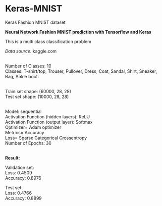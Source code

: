 # Keras-MNIST
Keras Fashion MNIST dataset
 
**Neural Network Fashion MNIST prediction with Tensorflow and Keras**
 
 This is a multi class classification problem
 
 *Data source:* kaggle.com
 
 \
 Number of Classes: 10\
 Classes: T-shirt/top, Trouser, Pullover, Dress, Coat, Sandal, Shirt, Sneaker, Bag, Ankle boot.

\
Train set shape: (60000, 28, 28)\
Test set shape: (10000, 28, 28)

\
Model: sequential\
Activation Function (hidden layers): ReLU\
Activation Function (output layer): Softmax\
Optimizer= Adam optimizer\
Metrics= Accuracy\
Loss= Sparse Categorical Crossentropy\
Number of Epochs: 30

\
**Result:**

Validation set:\
Loss: 0.4509\
Accuracy: 0.8976

Test set:\
Loss: 0.4766\
Accuracy: 0.8899

